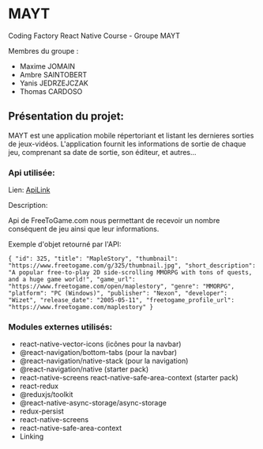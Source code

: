 # MAYT
Coding Factory React Native Course - Groupe MAYT

Membres du groupe :

- Maxime JOMAIN
- Ambre SAINTOBERT
- Yanis JEDRZEJCZAK 
- Thomas CARDOSO

## Présentation du projet: 

MAYT est une application mobile répertoriant et listant les dernieres sorties de jeux-vidéos. L'application fournit les informations de sortie de chaque jeu, comprenant sa date de sortie, son éditeur, et autres...

### Api utilisée:

Lien: [ApiLink](https://www.freetogame.com/api-doc)

Description: 

Api de FreeToGame.com nous permettant de recevoir un nombre conséquent de jeu ainsi que leur informations. 

Exemple d'objet retourné par l'API: 

``
    {
        "id": 325,
        "title": "MapleStory",
        "thumbnail": "https://www.freetogame.com/g/325/thumbnail.jpg",
        "short_description": "A popular free-to-play 2D side-scrolling MMORPG with tons of quests, and a huge game world!",
        "game_url": "https://www.freetogame.com/open/maplestory",
        "genre": "MMORPG",
        "platform": "PC (Windows)",
        "publisher": "Nexon",
        "developer": "Wizet",
        "release_date": "2005-05-11",
        "freetogame_profile_url": "https://www.freetogame.com/maplestory"
    }
``

### Modules externes utilisés:

- react-native-vector-icons (icônes pour la navbar)
- @react-navigation/bottom-tabs (pour la navbar)
- @react-navigation/native-stack (pour la navigation)
- @react-navigation/native (starter pack)
- react-native-screens react-native-safe-area-context (starter pack)
- react-redux
- @reduxjs/toolkit
- @react-native-async-storage/async-storage
- redux-persist
- react-native-screens
- react-native-safe-area-context
- Linking
